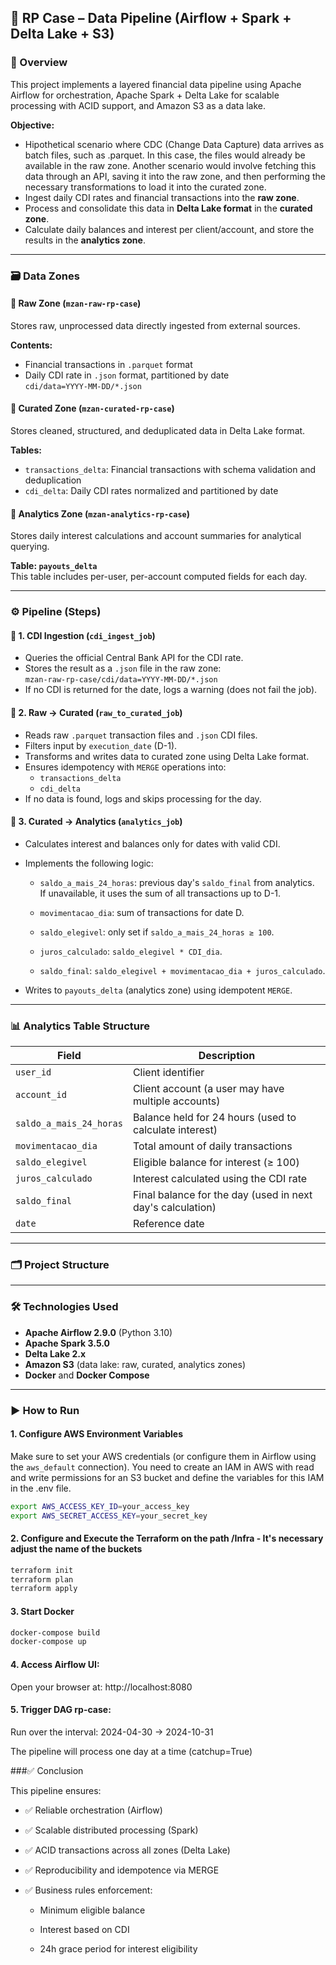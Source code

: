 ## 🚀 RP Case – Data Pipeline (Airflow + Spark + Delta Lake + S3)

### 📌 Overview

This project implements a layered financial data pipeline using Apache Airflow for orchestration, Apache Spark + Delta Lake for scalable processing with ACID support, and Amazon S3 as a data lake.

**Objective:**

- Hipothetical scenario where CDC (Change Data Capture) data arrives as batch files, such as .parquet. In this case, the files would already be available in the raw zone.
Another scenario would involve fetching this data through an API, saving it into the raw zone, and then performing the necessary transformations to load it into the curated zone. 
- Ingest daily CDI rates and financial transactions into the **raw zone**.
- Process and consolidate this data in **Delta Lake format** in the **curated zone**.  
- Calculate daily balances and interest per client/account, and store the results in the **analytics zone**.

---
### 🗃️ Data Zones

#### 🔹 Raw Zone (`mzan-raw-rp-case`)
Stores raw, unprocessed data directly ingested from external sources.

**Contents:**
- Financial transactions in `.parquet` format
- Daily CDI rate in `.json` format, partitioned by date  
  `cdi/data=YYYY-MM-DD/*.json`

#### 🔹 Curated Zone (`mzan-curated-rp-case`)
Stores cleaned, structured, and deduplicated data in Delta Lake format.

**Tables:**
- `transactions_delta`: Financial transactions with schema validation and deduplication
- `cdi_delta`: Daily CDI rates normalized and partitioned by date

#### 🔹 Analytics Zone (`mzan-analytics-rp-case`)
Stores daily interest calculations and account summaries for analytical querying.

**Table: `payouts_delta`**  
This table includes per-user, per-account computed fields for each day.

---

### ⚙️ Pipeline (Steps)

#### 🔹 1. CDI Ingestion (`cdi_ingest_job`)
- Queries the official Central Bank API for the CDI rate.
- Stores the result as a `.json` file in the raw zone:  
  `mzan-raw-rp-case/cdi/data=YYYY-MM-DD/*.json`
- If no CDI is returned for the date, logs a warning (does not fail the job).

#### 🔹 2. Raw → Curated (`raw_to_curated_job`)
- Reads raw `.parquet` transaction files and `.json` CDI files.
- Filters input by `execution_date` (D-1).
- Transforms and writes data to curated zone using Delta Lake format.
- Ensures idempotency with `MERGE` operations into:
  - `transactions_delta`
  - `cdi_delta`
- If no data is found, logs and skips processing for the day.

#### 🔹 3. Curated → Analytics (`analytics_job`)
- Calculates interest and balances only for dates with valid CDI.
- Implements the following logic:

  - `saldo_a_mais_24_horas`: previous day's `saldo_final` from analytics.  
    If unavailable, it uses the sum of all transactions up to D-1.
  
  - `movimentacao_dia`: sum of transactions for date D.
  
  - `saldo_elegivel`: only set if `saldo_a_mais_24_horas ≥ 100`.
  
  - `juros_calculado`: `saldo_elegivel * CDI_dia`.
  
  - `saldo_final`: `saldo_elegivel + movimentacao_dia + juros_calculado`.

- Writes to `payouts_delta` (analytics zone) using idempotent `MERGE`.

---

### 📊 Analytics Table Structure

| Field                  | Description                                                   |
|------------------------|---------------------------------------------------------------|
| `user_id`              | Client identifier                                             |
| `account_id`           | Client account (a user may have multiple accounts)           |
| `saldo_a_mais_24_horas`| Balance held for 24 hours (used to calculate interest)       |
| `movimentacao_dia`     | Total amount of daily transactions                           |
| `saldo_elegivel`       | Eligible balance for interest (≥ 100)                         |
| `juros_calculado`      | Interest calculated using the CDI rate                        |
| `saldo_final`          | Final balance for the day (used in next day's calculation)    |
| `date`                 | Reference date                                                |

---

### 🗂️ Project Structure




---

### 🛠️ Technologies Used

- **Apache Airflow 2.9.0** (Python 3.10)
- **Apache Spark 3.5.0**
- **Delta Lake 2.x**
- **Amazon S3** (data lake: raw, curated, analytics zones)
- **Docker** and **Docker Compose**

---

### ▶️ How to Run

#### 1. Configure AWS Environment Variables

Make sure to set your AWS credentials (or configure them in Airflow using the `aws_default` connection). You need to create an IAM in AWS with read and write permissions for an S3 bucket and define the variables for this IAM in the .env file.

```bash
export AWS_ACCESS_KEY_ID=your_access_key
export AWS_SECRET_ACCESS_KEY=your_secret_key
```
#### 2. Configure and Execute the Terraform on the path /Infra - It's necessary adjust the name of the buckets
```bash
terraform init
terraform plan
terraform apply
```
#### 3. Start Docker
```bash
docker-compose build
docker-compose up
```

#### 4. Access Airflow UI:

Open your browser at: http://localhost:8080

#### 5. Trigger DAG rp-case:

Run over the interval: 2024-04-30 → 2024-10-31

The pipeline will process one day at a time (catchup=True)

###✅ Conclusion

This pipeline ensures:

- ✅ Reliable orchestration (Airflow)

- ✅ Scalable distributed processing (Spark)

- ✅ ACID transactions across all zones (Delta Lake)

- ✅ Reproducibility and idempotence via MERGE

- ✅ Business rules enforcement:

  - Minimum eligible balance

  - Interest based on CDI

  - 24h grace period for interest eligibility